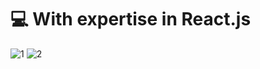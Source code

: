 # 💻 With expertise in React.js

![1](https://github.com/IK7D3/IK7D3/assets/31375078/9d184cb7-d5b3-44bb-bafe-f164b5f01627)
![2](https://github.com/IK7D3/IK7D3/assets/31375078/e75007bc-da0b-4b4c-bab4-80fed0fbd81f)
